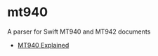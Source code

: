 # mt940
A parser for Swift MT940 and MT942 documents


* [MT940 Explained](http://www.scribd.com/doc/4714259/MT940-Bank-Format-Explained#scribd)